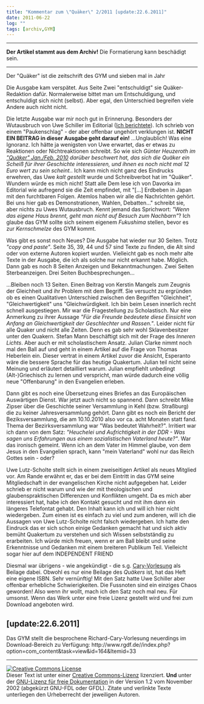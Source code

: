 ```yaml
---
title: "Kommentar zum \"Quäker\" 2/2011 [update:22.6.2011]"
date: 2011-06-22
log: ""
tags: [archiv,GYM]
---
```

<hr><b>Der Artikel stammt aus dem Archiv!</b> Die Formatierung kann beschädigt sein.<hr>
Der "Quäker" ist die zeitschrift des GYM  und sieben mal in Jahr 

Die Ausgabe kam verspätet. Aus Seite Zwei "entschuldigt" sie Quäker-Redaktion dafür. Normalerweise bittet man um Entschuldigung, und entschuldigt sich nicht (selbst). Aber egal, den Unterschied begreifen viele Andere auch nicht nicht. 

Die letzte Ausgabe war mir noch gut in Erinnerung. Besonders der Wutausbruch von Uwe Schiller im Editorial (<a href="http://www.the-independent-friend.de/?q=node/718">Ich berichtete</a>). Ich schrieb von einem "Paukenschlag" - der aber offenbar ungehört verklungen ist. <b>NICHT EIN BEITRAG in dieser Ausgabe geht darauf ein!</b> ...Unglaublich! <!--break-->Was eine Ignoranz. Ich hätte ja wenigsten von Uwe erwartet, das er etwas zu Reaktionen oder Nichtreaktionen schreibt. So wie sich <i>Günter Heuzeroth im <a href="http://www.the-independent-friend.de/?q=node/608">"Quäker" Jan./Feb. 2010</a> darüber beschwert hat, das sich die Quäker ein Scheiß für ihrer Geschichte interessieren, und ihnen es noch nicht mal 12 Euro wert zu sein scheint.</i>. Ich kann mich nicht ganz des Eindrucks erwehren, das Uwe <i>kalt gestellt</i> wurde und Schreibverbot hat im "Quäker". Wundern würde es mich nicht! Statt alle Dem lese ich von Davorka im Editorial wie aufregend sie die Zeit empfindet, mit "[...] Erdbeben in Japan mit den furchtbaren Folgen. Atemlos haben wir alle die Nachrichten gehört. Bei uns hier gab es Demonstrationen, Wahlen, Debatten..." schreibt sie, aber nichts zu Uwes Wutausbruch. Kennt jemand das Sprichwort: <i>"Wenn das eigene Haus brennt, geht man nicht auf Besuch zum Nachbarn"</i>? Ich glaube das GYM sollte sich seinem eigenem <i>Fukushima</i> stellen, bevor es zur <i>Kernschmelze</i> des GYM kommt.

Was gibt es sonst noch Neues? Die Ausgabe hat wieder nur 30 Seiten. Trotz <i>"copy and paste"</i>. Seite 35, 39, 44 und 57 sind Texte zu finden, die Alt sind oder von externe Autoren kopiert wurden. Vielleicht gab es noch mehr alte Texte in der Ausgabe, die ich als solche nur nicht erkannt habe. Möglich. Dann gab es noch 8 Seiten Anzeigen und Bekanntmachungen. Zwei Seiten Sterbeanzeigen. Drei Seiten Buchbesprechungen...

...Bleiben noch 13 Seiten. Einen Beitrag von Kerstin Mangels zum Zeugnis der Gleichheit und ihr Problem mit dem Begriff. Sie versucht zu ergründen ob es einen Qualitativen Unterschied zwischen den Begriffen "Gleichheit", "Gleichwertigkeit" uns "Gleichwürdigkeit. Ich bin beim Lesen innerlich recht schnell ausgestiegen. Mir war die Fragestellung zu Scholastisch. Nur eine Anmerkung zu ihrer Aussage <i>"Für die Freunde bedeutete diese Einsicht von Anfang an Gleichwertigkeit der Geschlechter und Rassen."</i>. Leider nicht für alle Quaker und nicht alle Zeiten. Denn es gab sehr wohl Sklavenbesitzer unter den Quakern. Stefan Mann beschäftigt sich mit der Frage des <i>Inneren Lichts</i>. Aber auch er mit scholastischem Ansatz. Julian Clarke nimmt noch mal den Ball auf und geht in einem Artikel auf die Frage von Thomas Heberlein ein. Dieser vertrat in einem Artikel zuvor die Ansicht, Esperanto wäre die bessere Sprache für das heutige Quakertum. Julian teil nicht seine Meinung und erläutert detailliert warum. Julian empfiehlt unbedingt (Alt-)Griechisch zu lernen und verspricht, man würde dadurch eine völlig neue "Offenbarung" in den Evangelien erleben. 

Dann gibt es noch eine Übersetzung eines Briefes an das Europäischen Auswärtigen Dienst. War jetzt auch nicht so spannend. Dann schreibt Mike Zipser über die Geschichte seiner Versammlung in Kehl (bzw. Straßburg) die zu keiner Jahresversammlung gehört. Dann gibt es noch ein Bericht der Beziksversammlung, die am 10.10.2010 also vor ca. acht Monaten statt fand. Thema der Bezirksversammlung war "Was bedeutet Wahrheit?". Irritiert war ich dann von dem Satz: <i>"Heuchelei und Aufrichtigkeit in der DDR - Was sagen uns Erfahrungen aus einem sozialistischen Vaterland heute?"</i>. War das ironisch gemeint. Wenn ich an dem Vater im Himmel glaube, von dem Jesus in den Evangelien sprach, kann "mein Vaterland" wohl nur das Reich Gottes sein - oder?

Uwe Lutz-Scholte stellt sich in einem zweiseitigen Artikel als neues Mitglied vor. Am Rande erwähnt er, das er bei dem Eintritt in das GYM seine Mitgliedschaft in der evangelischen Kirche nicht aufgegeben hat. Leider schrieb er nicht warum und wie der mit theologischen und glaubenspraktischen Differenzen und Konflikten umgeht. Da es mich aber interessiert hat, habe ich den Kontakt gesucht und mit ihm dann ein längeres Telefontat gehabt. Den Inhalt kann ich und will ich hier nicht wiedergeben. Zum einen ist es einfach zu viel und zum anderen, will ich die Aussagen von Uwe Lutz-Scholte nicht falsch wiedergeben. Ich hatte den Eindruck das er sich schon einige Gedanken gemacht hat und sich aktiv bemüht Quakertum zu verstehen und sich Wissen selbstständig zu erarbeiten. Ich würde mich freuen, wenn er am Ball bleibt und seine Erkenntnisse und Gedanken mit einem breiteren Publikum Teil. Vielleicht sogar hier auf dem  INDEPENDENT FRIEND

Diesmal war übrigens - wie angekündigt - die s.g. <a href="http://de.wikipedia.org/wiki/Glossar_Quäkertum#Richard-Cary-Vorlesung">Cary-Vorlesung</a> als Beilage dabei. Obwohl es nur eine Beilage des <i>Quäkers</i> ist, hat das Heft eine eigene ISBN. Sehr vernünftig! Mit den Satz hatte Uwe Schiller aber offenbar erhebliche Schwierigkeiten. Die Fussnoten sind ein einziges Chaos geworden! Also wenn ihr wollt, mach ich den Satz noch mal neu. Für umsonst. Wenn das Werk unter eine freie Lizenz gestellt wird und frei zum Download angeboten wird.

<h2>[update:22.6.2011]</h2>
Das GYM stellt die besprochene Richard-Cary-Vorlesung neuerdings im Download-Bereich zu Verfügung:
http://www.rgdf.de//index.php?option=com_content&task=view&id=164&Itemid=33

<hr />
<a href="http://creativecommons.org/licenses/by-sa/3.0/de/" rel="license"><img src="http://i.creativecommons.org/l/by-sa/3.0/de/88x31.png" style="border-width: 0pt;" alt="Creative Commons License" /></a><br />
Dieser <span rel="dc:type" href="http://purl.org/dc/dcmitype/Text" xmlns:dc="http://purl.org/dc/elements/1.1/">Text</span> ist unter einer <a href="http://creativecommons.org/licenses/by-sa/3.0/de/" rel="license">Creative Commons-Lizenz</a> lizenziert. <b>Und</b> unter der <a href="http://de.wikipedia.org/wiki/GFDL">GNU-Lizenz f&uuml;r freie Dokumentation</a> in der Version 1.2 vom November 2002 (abgek&uuml;rzt GNU-FDL oder GFDL). Zitate und verlinkte Texte unterliegen den Urheberrecht der jeweiligen Autoren.
